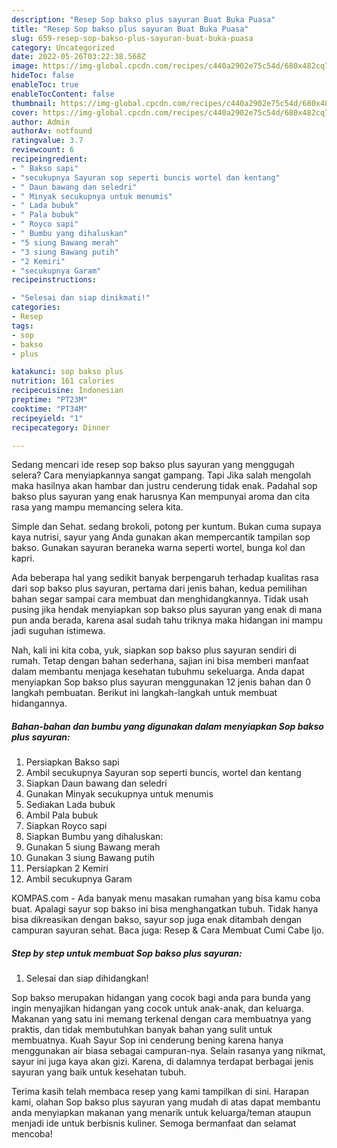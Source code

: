 ```yaml
---
description: "Resep Sop bakso plus sayuran Buat Buka Puasa"
title: "Resep Sop bakso plus sayuran Buat Buka Puasa"
slug: 659-resep-sop-bakso-plus-sayuran-buat-buka-puasa
category: Uncategorized
date: 2022-05-26T03:22:38.568Z
image: https://img-global.cpcdn.com/recipes/c440a2902e75c54d/680x482cq70/sop-bakso-plus-sayuran-foto-resep-utama.jpg
hideToc: false
enableToc: true
enableTocContent: false
thumbnail: https://img-global.cpcdn.com/recipes/c440a2902e75c54d/680x482cq70/sop-bakso-plus-sayuran-foto-resep-utama.jpg
cover: https://img-global.cpcdn.com/recipes/c440a2902e75c54d/680x482cq70/sop-bakso-plus-sayuran-foto-resep-utama.jpg
author: Admin
authorAv: notfound
ratingvalue: 3.7
reviewcount: 6
recipeingredient:
- " Bakso sapi"
- "secukupnya Sayuran sop seperti buncis wortel dan kentang"
- " Daun bawang dan seledri"
- " Minyak secukupnya untuk menumis"
- " Lada bubuk"
- " Pala bubuk"
- " Royco sapi"
- " Bumbu yang dihaluskan"
- "5 siung Bawang merah"
- "3 siung Bawang putih"
- "2 Kemiri"
- "secukupnya Garam"
recipeinstructions:

- "Selesai dan siap dinikmati!"
categories:
- Resep
tags:
- sop
- bakso
- plus

katakunci: sop bakso plus 
nutrition: 161 calories
recipecuisine: Indonesian
preptime: "PT23M"
cooktime: "PT34M"
recipeyield: "1"
recipecategory: Dinner

---
```



Sedang mencari ide resep sop bakso plus sayuran yang menggugah selera? Cara menyiapkannya sangat gampang. Tapi Jika salah mengolah maka hasilnya akan hambar dan justru cenderung tidak enak. Padahal sop bakso plus sayuran yang enak harusnya Kan mempunyai aroma dan cita rasa yang mampu memancing selera kita.


Simple dan Sehat. sedang brokoli, potong per kuntum. Bukan cuma supaya kaya nutrisi, sayur yang Anda gunakan akan mempercantik tampilan sop bakso. Gunakan sayuran beraneka warna seperti wortel, bunga kol dan kapri.

Ada beberapa hal yang sedikit banyak berpengaruh terhadap kualitas rasa dari sop bakso plus sayuran, pertama dari jenis bahan, kedua pemilihan bahan segar sampai cara membuat dan menghidangkannya. Tidak usah pusing jika hendak menyiapkan sop bakso plus sayuran yang enak di mana pun anda berada, karena asal sudah tahu triknya maka hidangan ini mampu jadi suguhan istimewa.


Nah, kali ini kita coba, yuk, siapkan sop bakso plus sayuran sendiri di rumah. Tetap dengan bahan sederhana, sajian ini bisa memberi manfaat dalam membantu menjaga kesehatan tubuhmu sekeluarga. Anda dapat menyiapkan Sop bakso plus sayuran menggunakan 12 jenis bahan dan 0 langkah pembuatan. Berikut ini langkah-langkah untuk membuat hidangannya.

<!--inarticleads1-->

##### Bahan-bahan dan bumbu yang digunakan dalam menyiapkan Sop bakso plus sayuran:

1. Persiapkan  Bakso sapi
1. Ambil secukupnya Sayuran sop seperti buncis, wortel dan kentang
1. Siapkan  Daun bawang dan seledri
1. Gunakan  Minyak secukupnya untuk menumis
1. Sediakan  Lada bubuk
1. Ambil  Pala bubuk
1. Siapkan  Royco sapi
1. Siapkan  Bumbu yang dihaluskan:
1. Gunakan 5 siung Bawang merah
1. Gunakan 3 siung Bawang putih
1. Persiapkan 2 Kemiri
1. Ambil secukupnya Garam


KOMPAS.com - Ada banyak menu masakan rumahan yang bisa kamu coba buat. Apalagi sayur sop bakso ini bisa menghangatkan tubuh. Tidak hanya bisa dikreasikan dengan bakso, sayur sop juga enak ditambah dengan campuran sayuran sehat. Baca juga: Resep &amp; Cara Membuat Cumi Cabe Ijo. 

<!--inarticleads2-->

##### Step by step untuk membuat Sop bakso plus sayuran:


1. Selesai dan siap dihidangkan!

Sop bakso merupakan hidangan yang cocok bagi anda para bunda yang ingin menyajikan hidangan yang cocok untuk anak-anak, dan keluarga. Makanan yang satu ini memang terkenal dengan cara membuatnya yang praktis, dan tidak membutuhkan banyak bahan yang sulit untuk membuatnya. Kuah Sayur Sop ini cenderung bening karena hanya menggunakan air biasa sebagai campuran-nya. Selain rasanya yang nikmat, sayur ini juga kaya akan gizi. Karena, di dalamnya terdapat berbagai jenis sayuran yang baik untuk kesehatan tubuh. 

Terima kasih telah membaca resep yang kami tampilkan di sini. Harapan kami, olahan Sop bakso plus sayuran yang mudah di atas dapat membantu anda menyiapkan makanan yang menarik untuk keluarga/teman ataupun menjadi ide untuk berbisnis kuliner. Semoga bermanfaat dan selamat mencoba!

